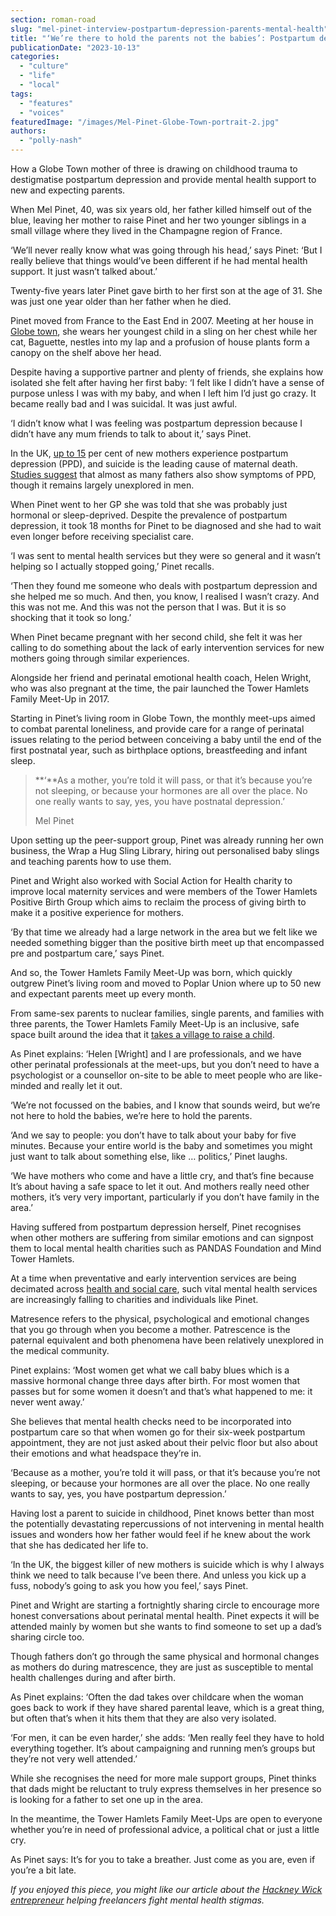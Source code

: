 ```yaml
---
section: roman-road
slug: "mel-pinet-interview-postpartum-depression-parents-mental-health"
title: "‘We’re there to hold the parents not the babies’: Postpartum depression survivor Mel Pinet offering a lifeline to new parents"
publicationDate: "2023-10-13"
categories: 
  - "culture"
  - "life"
  - "local"
tags: 
  - "features"
  - "voices"
featuredImage: "/images/Mel-Pinet-Globe-Town-portrait-2.jpg"
authors: 
  - "polly-nash"
---
```


How a Globe Town mother of three is drawing on childhood trauma to destigmatise postpartum depression and provide mental health support to new and expecting parents.

When Mel Pinet, 40, was six years old, her father killed himself out of the blue, leaving her mother to raise Pinet and her two younger siblings in a small village where they lived in the Champagne region of France. 

‘We’ll never really know what was going through his head,’ says Pinet: ‘But I really believe that things would’ve been different if he had mental health support. It just wasn’t talked about.’

Twenty-five years later Pinet gave birth to her first son at the age of 31. She was just one year older than her father when he died. 

Pinet moved from France to the East End in 2007. Meeting at her house in [Globe town](https://romanroadlondon.com/mandala-cafe-opens-london-buddhist-centre-globe-town/), she wears her youngest child in a sling on her chest while her cat, Baguette, nestles into my lap and a profusion of house plants form a canopy on the shelf above her head. 

Despite having a supportive partner and plenty of friends, she explains how isolated she felt after having her first baby: ‘I felt like I didn’t have a sense of purpose unless I was with my baby, and when I left him I’d just go crazy. It became really bad and I was suicidal. It was just awful.

‘I didn’t know what I was feeling was postpartum depression because I didn’t have any mum friends to talk to about it,’ says Pinet. 

In the UK, [up to 15](https://www.rcpsych.ac.uk/mental-health/mental-illnesses-and-mental-health-problems/postnatal-depression-key-facts) per cent of new mothers experience postpartum depression (PPD), and suicide is the leading cause of maternal death. [Studies suggest](https://www.ncbi.nlm.nih.gov/pmc/articles/PMC6659987/) that almost as many fathers also show symptoms of PPD, though it remains largely unexplored in men. 

When Pinet went to her GP she was told that she was probably just hormonal or sleep-deprived. Despite the prevalence of postpartum depression, it took 18 months for Pinet to be diagnosed and she had to wait even longer before receiving specialist care. 

‘I was sent to mental health services but they were so general and it wasn’t helping so I actually stopped going,’ Pinet recalls. 

‘Then they found me someone who deals with postpartum depression and she helped me so much. And then, you know, I realised I wasn’t crazy. And this was not me. And this was not the person that I was. But it is so shocking that it took so long.’ 

When Pinet became pregnant with her second child, she felt it was her calling to do something about the lack of early intervention services for new mothers going through similar experiences. 

Alongside her friend and perinatal emotional health coach, Helen Wright, who was also pregnant at the time, the pair launched the Tower Hamlets Family Meet-Up in 2017. 

Starting in Pinet’s living room in Globe Town, the monthly meet-ups aimed to combat parental loneliness, and provide care for a range of perinatal issues relating to the period between conceiving a baby until the end of the first postnatal year, such as birthplace options, breastfeeding and infant sleep. 

> **‘**As a mother, you’re told it will pass, or that it’s because you’re not sleeping, or because your hormones are all over the place. No one really wants to say, yes, you have postnatal depression.’
> 
> Mel Pinet

Upon setting up the peer-support group, Pinet was already running her own business, the Wrap a Hug Sling Library, hiring out personalised baby slings and teaching parents how to use them.  

Pinet and Wright also worked with Social Action for Health charity to improve local maternity services and were members of the Tower Hamlets Positive Birth Group which aims to reclaim the process of giving birth to make it a positive experience for mothers. 

‘By that time we already had a large network in the area but we felt like we needed something bigger than the positive birth meet up that encompassed pre and postpartum care,’ says Pinet. 

And so, the Tower Hamlets Family Meet-Up was born, which quickly outgrew Pinet’s living room and moved to Poplar Union where up to 50 new and expectant parents meet up every month. 

From same-sex parents to nuclear families, single parents, and families with three parents, the Tower Hamlets Family Meet-Up is an inclusive, safe space built around the idea that it [takes a village to raise a child](https://romanroadlondon.com/mothers-arms-suffragettes-pub-history/).

As Pinet explains: ‘Helen \[Wright\] and I are professionals, and we have other perinatal professionals at the meet-ups, but you don’t need to have a psychologist or a counsellor on-site to be able to meet people who are like-minded and really let it out.

‘We’re not focussed on the babies, and I know that sounds weird, but we’re not here to hold the babies, we’re here to hold the parents.

‘And we say to people: you don’t have to talk about your baby for five minutes. Because your entire world is the baby and sometimes you might just want to talk about something else, like … politics,’ Pinet laughs. 

‘We have mothers who come and have a little cry, and that’s fine because It’s about having a safe space to let it out. And mothers really need other mothers, it’s very very important, particularly if you don’t have family in the area.’ 

Having suffered from postpartum depression herself, Pinet recognises when other mothers are suffering from similar emotions and can signpost them to local mental health charities such as PANDAS Foundation and Mind Tower Hamlets.

At a time when preventative and early intervention services are being decimated across [health and social care](https://romanroadlondon.com/anika-jagot-interview-sinclairs-community-pharmacy-bow-preventative-care-nhs/), such vital mental health services are increasingly falling to charities and individuals like Pinet. 

Matresence refers to the physical, psychological and emotional changes that you go through when you become a mother. Patrescence is the paternal equivalent and both phenomena have been relatively unexplored in the medical community. 

Pinet explains: ‘Most women get what we call baby blues which is a massive hormonal change three days after birth. For most women that passes but for some women it doesn’t and that’s what happened to me: it never went away.’ 

She believes that mental health checks need to be incorporated into postpartum care so that when women go for their six-week postpartum appointment, they are not just asked about their pelvic floor but also about their emotions and what headspace they’re in.

‘Because as a mother, you’re told it will pass, or that it’s because you’re not sleeping, or because your hormones are all over the place. No one really wants to say, yes, you have postpartum depression.’ 

Having lost a parent to suicide in childhood, Pinet knows better than most the potentially devastating repercussions of not intervening in mental health issues and wonders how her father would feel if he knew about the work that she has dedicated her life to. 

‘In the UK, the biggest killer of new mothers is suicide which is why I always think we need to talk because I’ve been there. And unless you kick up a fuss, nobody’s going to ask you how you feel,’ says Pinet. 

Pinet and Wright are starting a fortnightly sharing circle to encourage more honest conversations about perinatal mental health. Pinet expects it will be attended mainly by women but she wants to find someone to set up a dad’s sharing circle too.

Though fathers don’t go through the same physical and hormonal changes as mothers do during matrescence, they are just as susceptible to mental health challenges during and after birth.

As Pinet explains: ‘Often the dad takes over childcare when the woman goes back to work if they have shared parental leave, which is a great thing, but often that’s when it hits them that they are also very isolated. 

‘For men, it can be even harder,’ she adds: ‘Men really feel they have to hold everything together. It’s about campaigning and running men’s groups but they’re not very well attended.’ 

While she recognises the need for more male support groups, Pinet thinks that dads might be reluctant to truly express themselves in her presence so is looking for a father to set one up in the area. 

In the meantime, the Tower Hamlets Family Meet-Ups are open to everyone whether you’re in need of professional advice, a political chat or just a little cry. 

As Pinet says: It’s for you to take a breather. Just come as you are, even if you’re a bit late. 

_If you enjoyed this piece, you might like our article about the_ [_Hackney Wick entrepreneur_](https://romanroadlondon.com/sara-karpanen-women-of-the-wick-hackney-freelance-mental-health/) _helping freelancers fight mental health stigmas._ 


